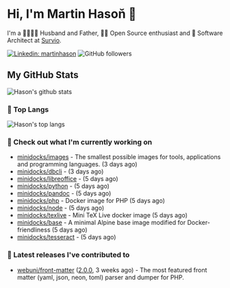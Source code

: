 # Hi, I'm Martin Hasoň 👋

I'm a 👨‍👩‍👧‍👦 Husband and Father, 🧑‍💻 Open Source enthusiast and 📐 Software Architect at [Survio](https://www.survio.com).

[![Linkedin: martinhason](https://img.shields.io/badge/-Martin%20Hasoň-blue?style=flat-square&logo=Linkedin&logoColor=white&link=https://www.linkedin.com/in/martinhason/)](https://www.linkedin.com/in/martinhason/)
![GitHub followers](https://img.shields.io/github/followers/hason?label=Follow&style=social)


## My GitHub Stats
![Hason's github stats](https://github-readme-stats.vercel.app/api?username=hason&show_icons=true&include_all_commits=true&theme=dracula&hide_border=true&hide_title=true)

### 💾 Top Langs
![Hason's top langs](https://github-readme-stats.vercel.app/api/top-langs/?username=hason&layout=compact&theme=dracula&hide_border=true&hide_title=true)

### 👷 Check out what I'm currently working on

- [minidocks/images](https://github.com/minidocks/images) - The smallest possible images for tools, applications and programming languages. (3 days ago)
- [minidocks/dbcli](https://github.com/minidocks/dbcli) -  (3 days ago)
- [minidocks/libreoffice](https://github.com/minidocks/libreoffice) -  (5 days ago)
- [minidocks/python](https://github.com/minidocks/python) -  (5 days ago)
- [minidocks/pandoc](https://github.com/minidocks/pandoc) -  (5 days ago)
- [minidocks/php](https://github.com/minidocks/php) - Docker image for PHP (5 days ago)
- [minidocks/node](https://github.com/minidocks/node) -  (5 days ago)
- [minidocks/texlive](https://github.com/minidocks/texlive) - Mini TeX Live docker image (5 days ago)
- [minidocks/base](https://github.com/minidocks/base) - A minimal Alpine base image modified for Docker-friendliness (5 days ago)
- [minidocks/tesseract](https://github.com/minidocks/tesseract) -  (5 days ago)

### 🔭 Latest releases I've contributed to

- [webuni/front-matter](https://github.com/webuni/front-matter) ([2.0.0](https://github.com/webuni/front-matter/releases/tag/2.0.0), 3 weeks ago) - The most featured front matter (yaml, json, neon, toml) parser and dumper for PHP.

